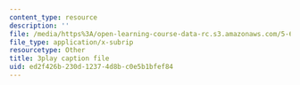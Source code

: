 ```yaml
---
content_type: resource
description: ''
file: /media/https%3A/open-learning-course-data-rc.s3.amazonaws.com/5-61-physical-chemistry-fall-2017/ed2f426b230d12374d8bc0e5b1bfef84_zwz9M1XNn-c.srt
file_type: application/x-subrip
resourcetype: Other
title: 3play caption file
uid: ed2f426b-230d-1237-4d8b-c0e5b1bfef84
---
```


